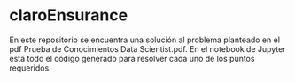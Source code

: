# claroEnsurance
En este repositorio se encuentra una solución al problema planteado en el pdf Prueba de Conocimientos Data Scientist.pdf.
En el notebook de Jupyter está todo el código generado para resolver cada uno de los puntos requeridos.
